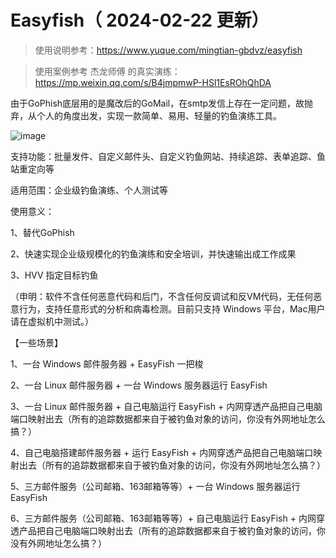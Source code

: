 # Easyfish（ 2024-02-22 更新）
> 使用说明参考：https://www.yuque.com/mingtian-gbdvz/easyfish

> 使用案例参考 杰龙师傅 的真实演练：https://mp.weixin.qq.com/s/B4jmpmwP-HSl1EsROhQhDA

由于GoPhish底层用的是魔改后的GoMail，在smtp发信上存在一定问题，故抛弃，从个人的角度出发，实现一款简单、易用、轻量的钓鱼演练工具。

![image](https://github.com/bin-maker/EasyFish/assets/77133486/ea76335a-ed4d-42f5-b384-1d91ef18b8ed)

支持功能：批量发件、自定义邮件头、自定义钓鱼网站、持续追踪、表单追踪、鱼站重定向等

适用范围：企业级钓鱼演练、个人测试等

使用意义：

1、替代GoPhish

2、快速实现企业级规模化的钓鱼演练和安全培训，并快速输出成工作成果

3、HVV 指定目标钓鱼

（申明：软件不含任何恶意代码和后门，不含任何反调试和反VM代码，无任何恶意行为，支持任意形式的分析和病毒检测。目前只支持 Windows 平台，Mac用户请在虚拟机中测试。）

【一些场景】

1、一台 Windows 邮件服务器 + EasyFish 一把梭 

2、一台 Linux 邮件服务器 + 一台 Windows 服务器运行 EasyFish

3、一台 Linux 邮件服务器 + 自己电脑运行 EasyFish + 内网穿透产品把自己电脑端口映射出去（所有的追踪数据都来自于被钓鱼对象的访问，你没有外网地址怎么搞？）

4、自己电脑搭建邮件服务器 + 运行 EasyFish + 内网穿透产品把自己电脑端口映射出去（所有的追踪数据都来自于被钓鱼对象的访问，你没有外网地址怎么搞？）

5、三方邮件服务（公司邮箱、163邮箱等等）+ 一台 Windows 服务器运行 EasyFish

6、三方邮件服务（公司邮箱、163邮箱等等）+ 自己电脑运行 EasyFish + 内网穿透产品把自己电脑端口映射出去（所有的追踪数据都来自于被钓鱼对象的访问，你没有外网地址怎么搞？）




